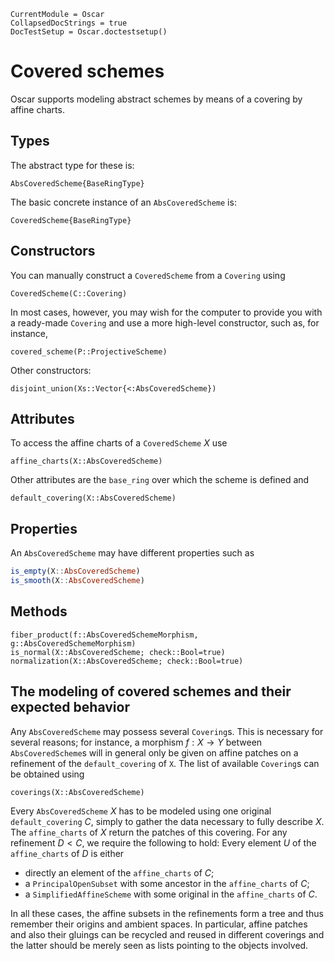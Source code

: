 ```@meta
CurrentModule = Oscar
CollapsedDocStrings = true
DocTestSetup = Oscar.doctestsetup()
```

# Covered schemes

Oscar supports modeling abstract schemes by means of a covering by affine charts.

## Types
The abstract type for these is:
```@docs
AbsCoveredScheme{BaseRingType}
```
The basic concrete instance of an `AbsCoveredScheme` is:
```@docs
CoveredScheme{BaseRingType}
```

## Constructors
You can manually construct a `CoveredScheme` from a `Covering` using
```@docs
CoveredScheme(C::Covering)
```
In most cases, however, you may wish for the computer to provide you with a ready-made
`Covering` and use a more high-level constructor, such as, for instance,
```@docs
covered_scheme(P::ProjectiveScheme)
```

Other constructors:
```@docs
disjoint_union(Xs::Vector{<:AbsCoveredScheme})
```

## Attributes
To access the affine charts of a `CoveredScheme` $X$ use
```@docs
affine_charts(X::AbsCoveredScheme)
```
Other attributes are the `base_ring` over which the scheme is defined and
```@docs
default_covering(X::AbsCoveredScheme)
```

## Properties
An `AbsCoveredScheme` may have different properties such as
```julia
is_empty(X::AbsCoveredScheme)
is_smooth(X::AbsCoveredScheme)
```

## Methods
```@docs
fiber_product(f::AbsCoveredSchemeMorphism, g::AbsCoveredSchemeMorphism)
is_normal(X::AbsCoveredScheme; check::Bool=true)
normalization(X::AbsCoveredScheme; check::Bool=true)
```

## The modeling of covered schemes and their expected behavior

Any `AbsCoveredScheme` may possess several `Covering`s. This is necessary for
several reasons; for instance, a morphism $f : X \to Y$ between `AbsCoveredScheme`s
will in general only be given on affine patches on a refinement of the `default_covering` of `X`.
The list of available `Covering`s can be obtained using
```@docs
coverings(X::AbsCoveredScheme)
```
Every `AbsCoveredScheme` $X$ has to be modeled using one original `default_covering` $C$, simply
to gather the data necessary to fully describe $X$. The `affine_charts` of $X$ return the
patches of this covering. For any refinement $D < C$, we require the following to hold:
Every element $U$ of the `affine_charts` of $D$ is either

  * directly an element of the `affine_charts` of $C$;
  * a `PrincipalOpenSubset` with some ancestor in the `affine_charts` of $C$;
  * a `SimplifiedAffineScheme` with some original in the `affine_charts` of $C$.

In all these cases, the affine subsets in the refinements form a tree and thus remember
their origins and ambient spaces. In particular, affine patches and also their gluings can be recycled
and reused in different coverings and the latter should be merely seen as lists pointing
to the objects involved.


